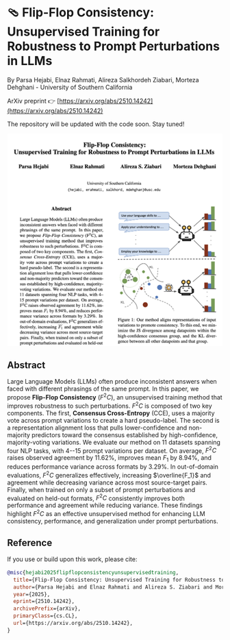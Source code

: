 # 🩴 Flip-Flop Consistency: Unsupervised Training for Robustness to Prompt Perturbations in LLMs

By Parsa Hejabi, Elnaz Rahmati, Alireza Salkhordeh Ziabari, Morteza Dehghani - University of Southern California

ArXiv preprint 👉 [https://arxiv.org/abs/2510.14242](https://arxiv.org/abs/2510.14242)

The repository will be updated with the code soon. Stay tuned!

<p align="center">
  <img src="./figures/thumbnail.png" alt="Flip-Flop Consistency Paper Thumbnail" width="700">
</p>

## Abstract

Large Language Models (LLMs) often produce inconsistent answers when faced with different phrasings of the same prompt. In this paper, we propose **Flip-Flop Consistency** $(F^2C)$, an unsupervised training method that improves robustness to such perturbations. $F^2C$ is composed of two key components. The first, **Consensus Cross-Entropy** (CCE), uses a majority vote across prompt variations to create a hard pseudo-label. The second is a representation alignment loss that pulls lower-confidence and non-majority predictors toward the consensus established by high-confidence, majority-voting variations.
We evaluate our method on 11 datasets spanning four NLP tasks, with 4--15 prompt variations per dataset. On average, $F^2C$ raises observed agreement by 11.62\%, improves mean $F_1$ by 8.94\%, and reduces performance variance across formats by 3.29\%. In out-of-domain evaluations, $F^2C$ generalizes effectively, increasing $\overline{F_1}$ and agreement while decreasing variance across most source-target pairs. Finally, when trained on only a subset of prompt perturbations and evaluated on held-out formats, $F^2C$ consistently improves both performance and agreement while reducing variance.
These findings highlight $F^2C$ as an effective unsupervised method for enhancing LLM consistency, performance, and generalization under prompt perturbations.

## Reference

If you use or build upon this work, please cite:

```bibtex
@misc{hejabi2025flipflopconsistencyunsupervisedtraining,
  title={Flip-Flop Consistency: Unsupervised Training for Robustness to Prompt Perturbations in LLMs},
  author={Parsa Hejabi and Elnaz Rahmati and Alireza S. Ziabari and Morteza Dehghani},
  year={2025},
  eprint={2510.14242},
  archivePrefix={arXiv},
  primaryClass={cs.CL},
  url={https://arxiv.org/abs/2510.14242},
}
```
